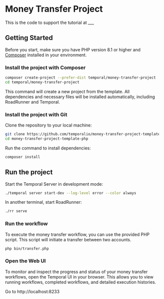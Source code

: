 # Money Transfer Project

This is the code to support the tutorial at ___

## Getting Started

Before you start, make sure you have PHP version 8.1 or higher and [Composer](https://getcomposer.org) installed in your environment.

### Install the project with Composer

```bash
composer create-project --prefer-dist temporal/money-transfer-project
cd temporal/money-transfer-project
```

This command will create a new project from the template.
All dependencies and necessary files will be installed automatically, including RoadRunner and Temporal.

### Install the project with Git

Clone the repository to your local machine:

```bash
git clone https://github.com/temporalio/money-transfer-project-template-php
cd money-transfer-project-template-php
```

Run the command to install dependencies:

```bash
composer install
```

## Run the project

Start the Temporal Server in development mode:

```bash
./temporal server start-dev --log-level error --color always
```

In another terminal, start RoadRunner:

```bash
./rr serve
```

### Run the workflow

To execute the money transfer workflow, you can use the provided PHP script.
This script will initiate a transfer between two accounts.

```bash
php bin/transfer.php
```

### Open the Web UI

To monitor and inspect the progress and status of your money transfer workflows, open the Temporal UI in your browser.
This allows you to view running workflows, completed workflows, and detailed execution histories.

Go to http://localhost:8233
